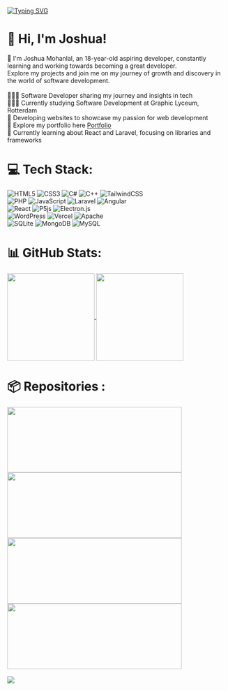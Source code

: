 [![Typing SVG](https://readme-typing-svg.demolab.com?font=Fira+Code&pause=100000&random=false&width=435&lines=+Hi%2C+welcome+to+my+GitHub+page!+)](https://git.io/typing-svg)
# 👋 Hi, I'm Joshua!
🌱  I'm Joshua Mohanlal, an 18-year-old aspiring developer, constantly learning and working towards becoming a great developer. <br/> 
Explore my projects and join me on my journey of growth and discovery in the world of software development.
<br/>
<br/>
👩🏻‍💻 Software Developer sharing my journey and insights in tech <br/>
👩🏻‍🎓 Currently studying Software Development at Graphic Lyceum, Rotterdam <br/>
🎨 Developing websites to showcase my passion for web development <br/>
🌷 Explore my portfolio here [Portfolio](https://joshuamohanlal.com/) <br/>
💭 Currently learning about React and Laravel, focusing on libraries and frameworks <br/>

# 💻 Tech Stack:
![HTML5](https://img.shields.io/badge/html5-%23E34F26.svg?style=for-the-badge&logo=html5&logoColor=white) 
![CSS3](https://img.shields.io/badge/css3-%231572B6.svg?style=for-the-badge&logo=css3&logoColor=white) 
![C#](https://img.shields.io/badge/c%23-%23239120.svg?style=for-the-badge&logo=csharp&logoColor=white)
![C++](https://img.shields.io/badge/c++-%2300599C.svg?style=for-the-badge&logo=c%2B%2B&logoColor=white) 
![TailwindCSS](https://img.shields.io/badge/tailwindcss-%2338B2AC.svg?style=for-the-badge&logo=tailwind-css&logoColor=white)<br/>
![PHP](https://img.shields.io/badge/php-%23777BB4.svg?style=for-the-badge&logo=php&logoColor=white) 
![JavaScript](https://img.shields.io/badge/javascript-%23323330.svg?style=for-the-badge&logo=javascript&logoColor=%23F7DF1E)
![Laravel](https://img.shields.io/badge/laravel-%23FF2D20.svg?style=for-the-badge&logo=laravel&logoColor=white) 
![Angular](https://img.shields.io/badge/angular-%23DD0031.svg?style=for-the-badge&logo=angular&logoColor=white)<br/>
![React](https://img.shields.io/badge/react-%2320232a.svg?style=for-the-badge&logo=react&logoColor=%2361DAFB) 
![P5js](https://img.shields.io/badge/p5.js-ED225D?style=for-the-badge&logo=p5.js&logoColor=FFFFFF)
![Electron.js](https://img.shields.io/badge/Electron-191970?style=for-the-badge&logo=Electron&logoColor=white) <br/>
![WordPress](https://img.shields.io/badge/WordPress-%23117AC9.svg?style=for-the-badge&logo=WordPress&logoColor=white) 
![Vercel](https://img.shields.io/badge/vercel-%23000000.svg?style=for-the-badge&logo=vercel&logoColor=white) 
![Apache](https://img.shields.io/badge/apache-%23D42029.svg?style=for-the-badge&logo=apache&logoColor=white) 
<br/>
![SQLite](https://img.shields.io/badge/sqlite-%2307405e.svg?style=for-the-badge&logo=sqlite&logoColor=white) 
![MongoDB](https://img.shields.io/badge/MongoDB-%234ea94b.svg?style=for-the-badge&logo=mongodb&logoColor=white) 
![MySQL](https://img.shields.io/badge/mysql-4479A1.svg?style=for-the-badge&logo=mysql&logoColor=white) 


# 📊 GitHub Stats:
<a href="https://github.com/anuraghazra/github-readme-stats">
  <img height=200 align="center" src="https://github-readme-stats.vercel.app/api?username=88893&show_icons=true&theme=tokyonight" />
</a> 
<a href="https://github.com/anuraghazra/github-readme-stats">
  <img height=200 align="center" src="https://github-readme-stats.vercel.app/api/top-langs/?username=88893&theme=tokyonight&hide_border=false&include_all_commits=false&count_private=false&layout=donut" />
</a> 

# 📦 Repositories :
<a href="https://github.com/88893/Joshua.Portfolio">
  <img height=150 width=400 align="center" src="https://github-readme-stats.vercel.app/api/pin/?username=88893&theme=tokyonight&repo=Joshua.Portfolio" />
</a>

<a href="https://github.com/88893/Zenno.Webshop">
  <img height=150 width=400 align="center" src="https://github-readme-stats.vercel.app/api/pin/?username=88893&theme=tokyonight&repo=Zenno.Webshop" />
</a>
<br/>
<a href="https://github.com/88893/Villas-For-U">
  <img height=150 width=400 align="center" src="https://github-readme-stats.vercel.app/api/pin/?username=88893&theme=tokyonight&repo=Villas-For-U" />
</a>

<a href="https://github.com/88893/Old-Portfolio-page" >
  <img height=150 width=400 align="center" src="https://github-readme-stats.vercel.app/api/pin/?username=88893&theme=tokyonight&repo=Old-Portfolio-page" />
</a>
<br/>
<br/>
<a href="https://github.com/88893?tab=repositories" >
  <img align="center" src="https://custom-icon-badges.demolab.com/badge/-View%20All%20Repositories-181a26?style=for-the-badge&logoColor=black&logo=issue-opene" />
</a>


